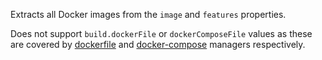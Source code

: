 Extracts all Docker images from the `image` and `features` properties.

Does not support `build.dockerFile` or `dockerComposeFile` values as these are covered by [dockerfile](../dockerfile/readme.md) and [docker-compose](../docker-compose/readme.md) managers respectively.
